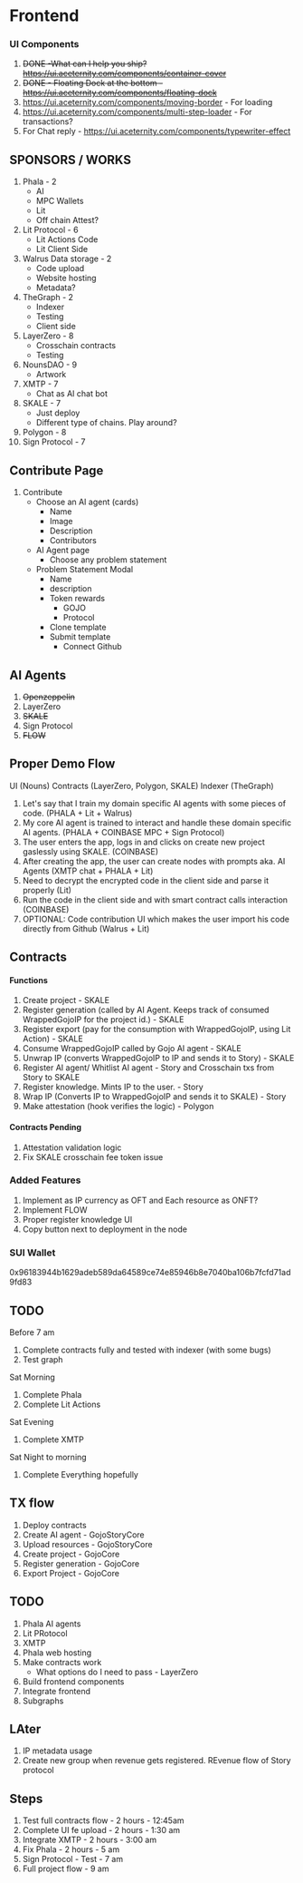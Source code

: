 # Frontend

### UI Components

1. ~~DONE -What can I help you ship? https://ui.aceternity.com/components/container-cover~~
2. ~~DONE - Floating Dock at the bottom - https://ui.aceternity.com/components/floating-dock~~
3. https://ui.aceternity.com/components/moving-border - For loading
4. https://ui.aceternity.com/components/multi-step-loader - For transactions?
5. For Chat reply - https://ui.aceternity.com/components/typewriter-effect

## SPONSORS / WORKS

1. Phala - 2
   - AI
   - MPC Wallets
   - Lit
   - Off chain Attest?
2. Lit Protocol - 6
   - Lit Actions Code
   - Lit Client Side
3. Walrus Data storage - 2
   - Code upload
   - Website hosting
   - Metadata?
4. TheGraph - 2
   - Indexer
   - Testing
   - Client side
5. LayerZero - 8
   - Crosschain contracts
   - Testing
6. NounsDAO - 9
   - Artwork
7. XMTP - 7
   - Chat as AI chat bot
8. SKALE - 7
   - Just deploy
   - Different type of chains. Play around?
9. Polygon - 8
10. Sign Protocol - 7

## Contribute Page

1. Contribute
   - Choose an AI agent (cards)
     - Name
     - Image
     - Description
     - Contributors
   - AI Agent page
     - Choose any problem statement
   - Problem Statement Modal
     - Name
     - description
     - Token rewards
       - GOJO
       - Protocol
     - Clone template
     - Submit template
       - Connect Github

## AI Agents

1. ~~Openzeppelin~~
2. LayerZero
3. ~~SKALE~~
4. Sign Protocol
5. ~~FLOW~~

## Proper Demo Flow

UI (Nouns)
Contracts (LayerZero, Polygon, SKALE)
Indexer (TheGraph)

1. Let's say that I train my domain specific AI agents with some pieces of code. (PHALA + Lit + Walrus)
2. My core AI agent is trained to interact and handle these domain specific AI agents. (PHALA + COINBASE MPC + Sign Protocol)
3. The user enters the app, logs in and clicks on create new project gaslessly using SKALE. (COINBASE)
4. After creating the app, the user can create nodes with prompts aka. AI Agents (XMTP chat + PHALA + Lit)
5. Need to decrypt the encrypted code in the client side and parse it properly (Lit)
6. Run the code in the client side and with smart contract calls interaction (COINBASE)
7. OPTIONAL: Code contribution UI which makes the user import his code directly from Github (Walrus + Lit)

## Contracts

#### Functions

1. Create project - SKALE
2. Register generation (called by AI Agent. Keeps track of consumed WrappedGojoIP for the project id.) - SKALE
3. Register export (pay for the consumption with WrappedGojoIP, using Lit Action) - SKALE
4. Consume WrappedGojoIP called by Gojo AI agent - SKALE
5. Unwrap IP (converts WrappedGojoIP to IP and sends it to Story) - SKALE
6. Register AI agent/ Whitlist AI agent - Story and Crosschain txs from Story to SKALE
7. Register knowledge. Mints IP to the user. - Story
8. Wrap IP (Converts IP to WrappedGojoIP and sends it to SKALE) - Story
9. Make attestation (hook verifies the logic) - Polygon

#### Contracts Pending

1. Attestation validation logic
2. Fix SKALE crosschain fee token issue

### Added Features

1. Implement as IP currency as OFT and Each resource as ONFT?
2. Implement FLOW
3. Proper register knowledge UI
4. Copy button next to deployment in the node

### SUI Wallet

0x96183944b1629adeb589da64589ce74e85946b8e7040ba106b7fcfd71ad9fd83

## TODO

Before 7 am

1. Complete contracts fully and tested with indexer (with some bugs)
2. Test graph

Sat Morning

1. Complete Phala
2. Complete Lit Actions

Sat Evening

1. Complete XMTP

Sat Night to morning

1. Complete Everything hopefully

## TX flow

1. Deploy contracts
2. Create AI agent - GojoStoryCore
3. Upload resources - GojoStoryCore
4. Create project - GojoCore
5. Register generation - GojoCore
6. Export Project - GojoCore

## TODO

1. Phala AI agents
2. Lit PRotocol
3. XMTP
4. Phala web hosting
5. Make contracts work
   - What options do I need to pass - LayerZero
6. Build frontend components
7. Integrate frontend
8. Subgraphs

## LAter

1. IP metadata usage
2. Create new group when revenue gets registered. REvenue flow of Story protocol

## Steps

1. Test full contracts flow - 2 hours - 12:45am
2. Complete UI fe upload - 2 hours - 1:30 am
3. Integrate XMTP - 2 hours - 3:00 am
4. Fix Phala - 2 hours - 5 am
5. Sign Protocol - Test - 7 am
6. Full project flow - 9 am

